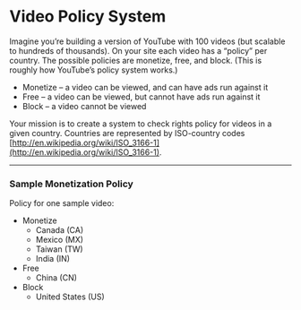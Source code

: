 Video Policy System
===

Imagine you’re building a version of YouTube with 100 videos (but scalable to hundreds of thousands).  On your site each video has a “policy” per country.  The possible policies are monetize, free, and block.  (This is roughly how YouTube’s policy system works.)

* Monetize – a video can be viewed, and can have ads run against it
* Free – a video can be viewed, but cannot have ads run against it
* Block – a video cannot be viewed

Your mission is to create a system to check rights policy for videos in a given country.  Countries are represented by ISO-country codes [http://en.wikipedia.org/wiki/ISO_3166-1](http://en.wikipedia.org/wiki/ISO_3166-1).

---

### Sample Monetization Policy
Policy for one sample video:

* Monetize
    * Canada (CA)
    * Mexico (MX)
    * Taiwan (TW)
    * India (IN)
* Free
    * China (CN)
* Block
    * United States (US)